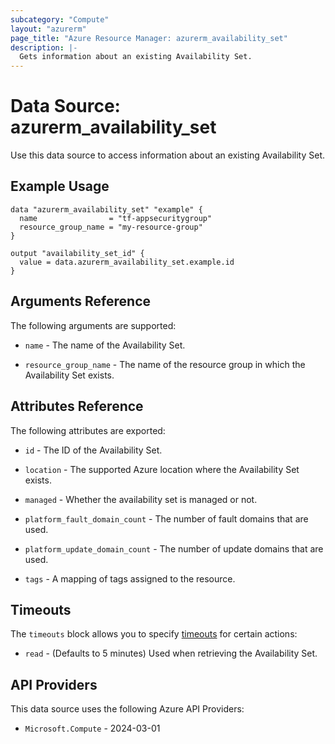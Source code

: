 ```yaml
---
subcategory: "Compute"
layout: "azurerm"
page_title: "Azure Resource Manager: azurerm_availability_set"
description: |-
  Gets information about an existing Availability Set.
---
```


# Data Source: azurerm_availability_set

Use this data source to access information about an existing Availability Set.

## Example Usage

```hcl
data "azurerm_availability_set" "example" {
  name                = "tf-appsecuritygroup"
  resource_group_name = "my-resource-group"
}

output "availability_set_id" {
  value = data.azurerm_availability_set.example.id
}
```

## Arguments Reference

The following arguments are supported:

* `name` - The name of the Availability Set.

* `resource_group_name` - The name of the resource group in which the Availability Set exists.

## Attributes Reference

The following attributes are exported:

* `id` - The ID of the Availability Set.

* `location` - The supported Azure location where the Availability Set exists.

* `managed` - Whether the availability set is managed or not.

* `platform_fault_domain_count` - The number of fault domains that are used.

* `platform_update_domain_count` - The number of update domains that are used.

* `tags` - A mapping of tags assigned to the resource.

## Timeouts

The `timeouts` block allows you to specify [timeouts](https://developer.hashicorp.com/terraform/language/resources/configure#define-operation-timeouts) for certain actions:

* `read` - (Defaults to 5 minutes) Used when retrieving the Availability Set.

## API Providers
<!-- This section is generated, changes will be overwritten -->
This data source uses the following Azure API Providers:

* `Microsoft.Compute` - 2024-03-01

